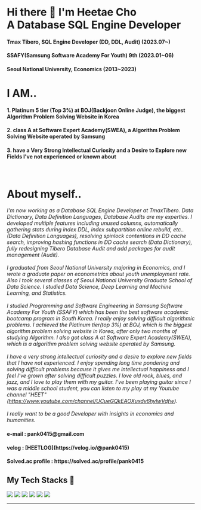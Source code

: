 <h1> Hi there 👋 I'm Heetae Cho <br> A Database SQL Engine Developer </h1>

<h4> Tmax Tibero, SQL Engine Developer (DD, DDL, Audit) (2023.07~)</h4>
<h4> SSAFY(Samsung Software Academy For Youth) 9th (2023.01~06)</h4>
<h4> Seoul National University, Economics (2013~2023)</h4>

<h1>I AM..</h1>

<h4> 1. Platinum 5 tier (Top 3%) at BOJ(Backjoon Online Judge), the biggest Algorithm Problem Solving Website in Korea </h4> 
<h4> 2. class A at Software Expert Academy(SWEA), a Algorithm Problem Solving Website operated by Samsung </h4> 
<h4> 3. have a Very Strong Intellectual Curiosity and a Desire to Explore new Fields I've not experienced or known about</h4>
<br>


<h1> About myself.. </h1>

_I'm now working as a Database SQL Engine Developer at TmaxTibero. Data Dictionary, Data Definition Languages, Database Audits are my experties. I developed multiple features including unused columns, automatically gathering stats during index DDL, index subpartition online rebuild, etc..(Data Definition Languages), resolving spinlock contentions in DD cache search, improving hashing functions in DD cache search (Data Dictionary), fully redesigning Tibero Database Audit and add packages for audit management (Audit)._ <br><br>
_I graduated from Seoul National University majoring in Economics, and I wrote a graduate paper on econometrics about youth unemployment rate. Also I took several classes of Seoul National University Graduate School of Data Science. I studied Data Science, Deep Learning and Machine Learning, and Statistics._ <br><br>
_I studied Programming and Software Engineering in Samsung Software Academy For Youth (SSAFY) which has been the best software academic bootcamp program in South Korea. I really enjoy solving difficult algorithmic problems. I achieved the Platinum tier(top 3%) at BOJ, which is the biggest algorithm problem solving website in Korea, after only two months of studying Algorithm. I also got class A at Software Expert Academy(SWEA), which is a algorithm problem solving website operated by Samsung._ <br><br>
_I have a very strong intellectual curiosity and a desire to explore new fields that I have not experienced. I enjoy spending long time pondering and solving difficult problems because it gives me intellectual happiness and I feel I've grown after solving difficult puzzles. I love old rock, blues, and jazz, and I love to play them with my guitar. I've been playing guitar since I was a middle school student, you can listen to my play at my Youtube channel "HEET"(https://www.youtube.com/channel/UCueGQkEAOXuxdv6hylwVdfw)._ <br><br>
_I really want to be a good Developer with insights in economics and humanities._

<h4> e-mail : pank0415@gmail.com  </h4>
<h4> velog : [HEETLOG](https://velog.io/@pank0415) </h4>
<h4> Solved.ac profile : https://solved.ac/profile/pank0415 </h4>
<h2> My Tech Stacks 🥋 </h2>
<div>
<img src="https://img.shields.io/badge/C-A8B9CC?style=for-the-badge&logo=&logoColor=white"/>
<img src="https://img.shields.io/badge/Java-007396?style=for-the-badge&logo=Java&logoColor=white"/>
<img src="https://img.shields.io/badge/SpringBoot-6DB33F?style=for-the-badge&logo=Spring&logoColor=white"/>
<img src="https://img.shields.io/badge/Python-3766AB?style=for-the-badge&logo=PYTHON&logoColor=white"/>
<img src="https://img.shields.io/badge/PyTorch-EE4C2C?style=for-the-badge&logo=PyTORCH&logoColor=white"/>
<img src="https://img.shields.io/badge/C++-00599C?style=for-the-badge&logo=&logoColor=white"/>
</div>
<hr>
<!--<div>
![Anurag's GitHub stats](https://github-readme-stats.vercel.app/api?username=HEETHUB&show_icons=true&theme=radical)
</div>-->
<!--
**HEETHUB/HEETHUB** is a ✨ _special_ ✨ repository because its `README.md` (this file) appears on your GitHub profile.

Here are some ideas to get you started:

- 🔭 I’m currently working on ...
- 🌱 I’m currently learning ...
- 👯 I’m looking to collaborate on ...
- 🤔 I’m looking for help with ...
- 💬 Ask me about ...
- 📫 How to reach me: ...
- 😄 Pronouns: ...
- ⚡ Fun fact: ...
-->
